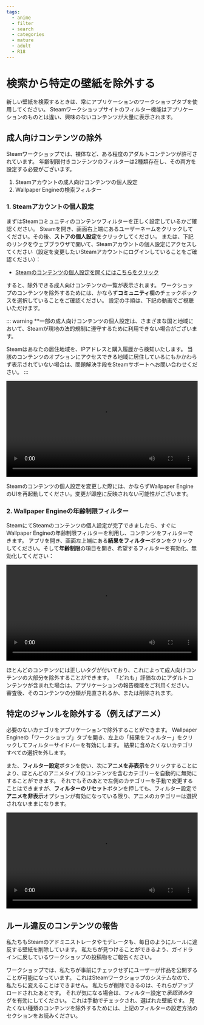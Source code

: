 ```yaml
---
tags:
  - anime
  - filter
  - search
  - categories
  - mature
  - adult
  - R18
---
```


# 検索から特定の壁紙を除外する

新しい壁紙を検索するときは、常にアプリケーションのワークショップタブを使用してください。 Steamワークショップサイトのフィルター機能はアプリケーションのものとは違い、興味のないコンテンツが大量に表示されます。

## 成人向けコンテンツの除外

Steamワークショップでは、裸体など、ある程度のアダルトコンテンツが許可されています。 年齢制限付きコンテンツのフィルターは2種類存在し、その両方を設定する必要がございます。

1. Steamアカウントの成人向けコンテンツの個人設定
2. Wallpaper Engineの検索フィルター

### 1. Steamアカウントの個人設定

まずはSteamコミュニティのコンテンツフィルターを正しく設定しているかご確認ください。 Steamを開き、画面右上端にあるユーザーネームをクリックしてください。その後、**ストアの個人設定**をクリックしてください。 または、下記のリンクをウェブブラウザで開いて、Steamアカウントの個人設定にアクセスしてください（設定を変更したいSteamアカウントにログインしていることをご確認ください）：

* [Steamのコンテンツの個人設定を開くにはこちらをクリック](https://store.steampowered.com/account/preferences/)

すると、除外できる成人向けコンテンツの一覧が表示されます。 ワークショップのコンテンツを除外するためには、かならず**コミュニティ**欄のチェックボックスを選択していることをご確認ください。 設定の手順は、下記の動画でご視聴いただけます。

::: warning
**一部の成人向けコンテンツの個人設定は、さまざまな国と地域において、Steamが現地の法的規制に遵守するために利用できない場合がございます。</p>

Steamはあなたの居住地域を、IPアドレスと購入履歴から検知いたします。 当該のコンテンツのオプションにアクセスできる地域に居住しているにもかかわらず表示されていない場合は、問題解決手段をSteamサポートへお問い合わせください。
:::

<video width="100%" autoplay loop>
  <source src="/videos/steam_filterage.mp4" type="video/mp4">
  お使いのブラウザが動画タグをサポートしていません。
</video>

Steamのコンテンツの個人設定を変更した際には、かならずWallpaper EngineのUIを再起動してください。変更が即座に反映されない可能性がございます。

### 2. Wallpaper Engineの年齢制限フィルター

SteamにてSteamのコンテンツの個人設定が完了できましたら、すぐにWallpaper Engineの年齢制限フィルターを利用し、コンテンツをフィルターできます。 アプリを開き、画面左上端にある**結果をフィルター**ボタンをクリックしてください。そして**年齢制限**の項目を開き、希望するフィルターを有効化、無効化してください：

<video width="100%" autoplay loop>
  <source src="/videos/filterage.mp4" type="video/mp4">
  お使いのブラウザが動画タグをサポートしていません。
</video>

ほとんどのコンテンツには正しいタグが付いており、これによって成人向けコンテンツの大部分を除外することができます。 「どれも」評価なのにアダルトコンテンツが含まれた場合は、アプリケーションの報告機能をご利用ください。 審査後、そのコンテンツの分類が見直されるか、または削除されます。

## 特定のジャンルを除外する（例えばアニメ）

必要のないカテゴリをアプリケーションで除外することができます。 Wallpaper Engineの「ワークショップ」タブを開き、左上の「結果をフィルター」をクリックしてフィルターサイドバーを有効にします。 結果に含めたくないカテゴリすべての選択を外します。

また、**フィルター設定**ボタンを使い、次に**アニメを非表示**をクリックすることにより、ほとんどのアニメタイプのコンテンツを含むカテゴリーを自動的に無効にすることができます。 それでもそのあとで左側のカテゴリーを手動で変更することはできますが、**フィルターのリセット**ボタンを押しても、フィルター設定で**アニメを非表示**オプションが有効になっている限り、アニメのカテゴリーは選択されないままになります。

<video width="100%" autoplay loop>
  <source src="/videos/filtercontent.mp4" type="video/mp4">
  お使いのブラウザは動画タグをサポートしていません。
</video>

## ルール違反のコンテンツの報告

私たちもSteamのアドミニストレータやモデレータも、毎日のようにルールに違反する壁紙を削除しています。 私たちが見つけることができるよう、ガイドラインに反しているワークショップの投稿物をご報告ください。

ワークショップでは、私たちが事前にチェックせずにユーザーが作品を公開することが可能になっています。 これはSteamワークショップのシステムなので、私たちに変えることはできません。 私たちが削除できるのは、それらがアップロードされたあとです。 それが気になる場合は、フィルター設定で*承認済み*タグを有効にしてください。 これは手動でチェックされ、選ばれた壁紙です。 見たくない種類のコンテンツを除外するためには、上記のフィルターの設定方法のセクションをお読みください。